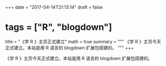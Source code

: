 +++
date = "2017-04-14T21:13:14"
draft = false
# tags = ["R", "blogdown"]
title = "《学 R 》主页正式建立"
math = true
summary = """
《学 R 》主页今天正式建立。本站是用 R 语言的 blogdown 扩展包搭建的。
"""
+++

《学 R 》主页今天正式建立。本站是用 R 语言的 blogdown 扩展包搭建的。